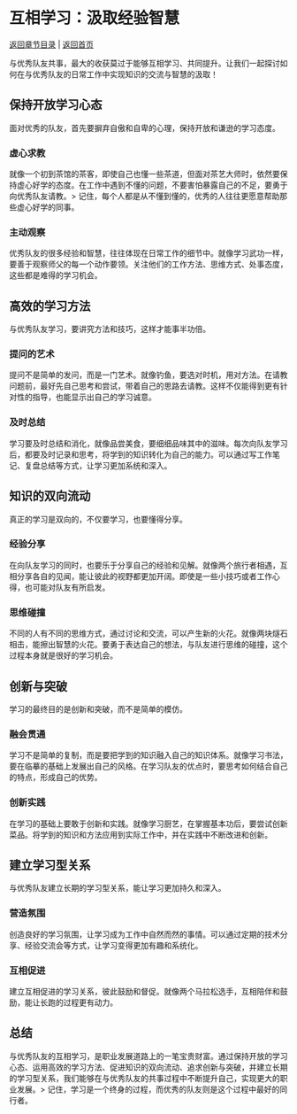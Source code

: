 # 互相学习：汲取经验智慧

[返回章节目录](./index.md) | [返回首页](../README.md)

与优秀队友共事，最大的收获莫过于能够互相学习、共同提升。让我们一起探讨如何在与优秀队友的日常工作中实现知识的交流与智慧的汲取！

## 保持开放学习心态

面对优秀的队友，首先要摒弃自傲和自卑的心理，保持开放和谦逊的学习态度。

### 虚心求教
就像一个初到茶馆的茶客，即使自己也懂一些茶道，但面对茶艺大师时，依然要保持虚心好学的态度。在工作中遇到不懂的问题，不要害怕暴露自己的不足，要勇于向优秀队友请教。> 记住，每个人都是从不懂到懂的，优秀的人往往更愿意帮助那些虚心好学的同事。

### 主动观察
优秀队友的很多经验和智慧，往往体现在日常工作的细节中。就像学习武功一样，要善于观察师父的每一个动作要领。关注他们的工作方法、思维方式、处事态度，这些都是难得的学习机会。

## 高效的学习方法

与优秀队友学习，要讲究方法和技巧，这样才能事半功倍。

### 提问的艺术
提问不是简单的发问，而是一门艺术。就像钓鱼，要选对时机，用对方法。在请教问题前，最好先自己思考和尝试，带着自己的思路去请教。这样不仅能得到更有针对性的指导，也能显示出自己的学习诚意。

### 及时总结
学习要及时总结和消化，就像品尝美食，要细细品味其中的滋味。每次向队友学习后，都要及时记录和思考，将学到的知识转化为自己的能力。可以通过写工作笔记、复盘总结等方式，让学习更加系统和深入。

## 知识的双向流动

真正的学习是双向的，不仅要学习，也要懂得分享。

### 经验分享
在向队友学习的同时，也要乐于分享自己的经验和见解。就像两个旅行者相遇，互相分享各自的见闻，能让彼此的视野都更加开阔。即使是一些小技巧或者工作心得，也可能对队友有所启发。

### 思维碰撞
不同的人有不同的思维方式，通过讨论和交流，可以产生新的火花。就像两块燧石相击，能擦出智慧的火花。要勇于表达自己的想法，与队友进行思维的碰撞，这个过程本身就是很好的学习机会。

## 创新与突破

学习的最终目的是创新和突破，而不是简单的模仿。

### 融会贯通
学习不是简单的复制，而是要把学到的知识融入自己的知识体系。就像学习书法，要在临摹的基础上发展出自己的风格。在学习队友的优点时，要思考如何结合自己的特点，形成自己的优势。

### 创新实践
在学习的基础上要敢于创新和实践。就像学习厨艺，在掌握基本功后，要尝试创新菜品。将学到的知识和方法应用到实际工作中，并在实践中不断改进和创新。

## 建立学习型关系

与优秀队友建立长期的学习型关系，能让学习更加持久和深入。

### 营造氛围
创造良好的学习氛围，让学习成为工作中自然而然的事情。可以通过定期的技术分享、经验交流会等方式，让学习变得更加有趣和系统化。

### 互相促进
建立互相促进的学习关系，彼此鼓励和督促。就像两个马拉松选手，互相陪伴和鼓励，能让长跑的过程更有动力。

## 总结

与优秀队友的互相学习，是职业发展道路上的一笔宝贵财富。通过保持开放的学习心态、运用高效的学习方法、促进知识的双向流动、追求创新与突破，并建立长期的学习型关系，我们能够在与优秀队友的共事过程中不断提升自己，实现更大的职业发展。> 记住，学习是一个终身的过程，而优秀的队友则是这个过程中最好的同行者。
